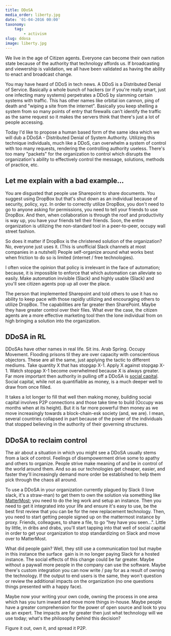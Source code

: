 ```yaml
---
title: DDoSA
media_order: liberty.jpg
date: '01-04-2016 00:00'
taxonomy:
    tag:
        - activism
slug: ddosa
image: liberty.jpg
---
```


<p>We live in the age of Citizen agents&rlm;. Everyone can become their own nation state because of the authority that technology affords us. If broadcasting and viewership is validation, we all have been validated as having the ability to enact and broadcast change.</p><p>You may have heard of DDoS in tech news. A DDoS is a Distributed Denial of Service. Basically a whole bunch of hackers (or if you&#39;re really smart, just one infecting many systems) perpetrates a DDoS by slamming certain systems with traffic. This has other names like orbital ion cannon, ping of death and &quot;wiping a site from the internet&quot;. Basically you keep shelling a system from so many points of entry that firewalls can&#39;t identify&nbsp;the traffic as the same request so it makes the servers&nbsp;think that there&#39;s just a lot of people accessing.</p><p>Today I&#39;d like to propose a human based form of the same idea which we will dub a DDoSA -&nbsp;Distributed Denial of System Authority. Utilizing this technique individuals, much like a DDoS, can overwhelm a system of control with too many requests, rendering the controlling authority useless. There&#39;s too many &quot;packets&quot; for the organization to control which disrupts the organization&#39;s ability to effectively control the message, solutions, methods of practice, etc.</p><h2>Let me explain with a bad example...</h2><p>You are disgusted that people use Sharepoint to share documents. You suggest using DropBox but that&#39;s shut down as an individual because of security, policy, xyz. In order to correctly utilize DropBox, you don&#39;t need to go to anyone asking for permissions, you need to tell your friends to use DropBox. And then, when collaboration is through the roof and productivity is way up, you have your friends tell their friends. Soon, the entire organization is utilizing the non-standard tool&nbsp;in a peer-to-peer, occupy wall street fashion.</p><p>So does it matter if DropBox is the christened solution of the organization? No, everyone just uses it. (This is unofficial Slack channels at most companies in a nutshell) People self-organize around what works best when friction to do so is limited (internet / free technologies).</p><p>I often voice the opinion that policy is irrelevant in the face of automation; because, it is impossible to enforce that which automation can alleviate so easily. Make automation invisible (Slack) and highly usable (Slack) and you&#39;ll see citizen agents&nbsp;pop up all over the place.</p><p>The person that implemented Sharepoint and told others to use it has no ability to keep pace with those rapidly utilizing and encouraging others to utilize DropBox. The capabilities are far greater then SharePoint. Maybe they have greater control over their files. What ever the case, the citizen agents are a more effective marketing tool then the lone individual from on high bringing a solution into the organization.</p><h2>DDoSA in RL</h2><p>DDoSAs have other names in real life. Sit ins. Arab Spring. Occupy Movement. Flooding prisons til they are over capacity with conscientious objectors. These are all the same, just applying the tactic to different mediums. Take quantity X that has stopgap X-1. Apply X against stopgap X-1. Watch stopgap X-1 become overwhelmed because X is always greater. Far more important then authority in pulling off a DDoSA is <a href="http://buytaert.net/open-source-and-social-capital">social capital</a>. Social capital, while not as quantifiable as money, is a much deeper well to draw from once filled.</p><p>It takes a lot longer to fill that well then making money, building social capital involves P2P connections and those take time to build&nbsp;(Occupy was months when at its height). But it is far more powerful then money as we move increasingly towards a block-chain-esk society (and, we are). I mean, several countries collapsed in part because of the power of the individuals that stopped believing in the authority of their governing structures.</p><h2>DDoSA to reclaim control</h2><p>The air about a situation in which you might see a DDoSA usually stems from a lack of control. Feelings of disempowerment drive some to apathy and others to organize. People strive make meaning of and be in control of the world around them. And so as our technologies get cheaper, easier, and faster they&#39;ll increasingly demand more order be established to help them pick through the chaos all around.</p><p>To use a DDoSA in your organization currently plagued by Slack (I love slack, it&#39;s a&nbsp;straw-man) to get them to own the solution via something like <a href="http://www.mattermost.org/">MatterMost</a>; you need to do the leg work and setup an instance. Then you need to get it integrated into your life and ensure it&#39;s easy to use, be the best first review that you can be for the new replacement technology. Then, you need to start getting people signed up on the mattermost instance by proxy. Friends, colleagues, to share a file, to go &quot;hey have you seen...&quot;. Little by little, in dribs and drabs, you&#39;ll start tapping into that well of social capital in order to get your organization to stop standardizing on Slack and move over to MatterMost.</p><p>What did people gain? Well, they still use a communication tool but maybe in this instance the surface &nbsp;gain is in no longer paying Slack for a hosted instance. The social effects of this change could be far greater. Maybe without a paywall more people in the company can use the software. Maybe there&#39;s custom integration you can now write / pay for as a result of owning the technology. If the output to end users is the same, they won&#39;t question or review the additional impacts on the organization&nbsp;(no one questions things presented with a happy face).</p><p>Maybe now your writing your own code, owning the process in one area which has you turn inward and move more things in-house. Maybe people have a greater comprehension for the power of open source and look to you as an expert. The impacts are far greater then just what technology will we use today; what&#39;s the philosophy behind this decision?</p><p>Figure it out, own it, and spread it P2P.</p>